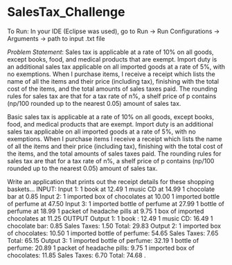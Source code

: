 # SalesTax_Challenge
To Run: In your IDE (Eclipse was used), go to Run -> Run Configurations -> Arguments -> path to input .txt file

*Problem Statement*: Sales tax is applicable at a rate of 10% on all goods, except books, food, and medical products that are exempt. Import duty is an additional sales tax applicable on all imported goods at a rate of 5%, with no exemptions. When I purchase items, I receive a receipt which lists the name of all the items and their price (including tax), finishing with the total cost of the items, and the total amounts of sales taxes paid. The rounding rules for sales tax are that for a tax rate of n%, a shelf price of p contains (np/100 rounded up to the nearest 0.05) amount of sales tax.  

Basic sales tax is applicable at a rate of 10% on all goods, except books, food, and medical products that are exempt. Import duty is an additional sales tax applicable on all imported goods at a rate of 5%, with no exemptions.  When I purchase items I receive a receipt which lists the name of all the items and their price (including tax), finishing with the total cost of the items, and the total amounts of sales taxes paid. The rounding rules for sales tax are that for a tax rate of n%, a shelf price of p contains (np/100 rounded up to the nearest 0.05) amount of sales tax. 

Write an application that prints out the receipt details for these shopping baskets...  INPUT: Input 1:  1 book at 12.49 1 music CD at 14.99 1 chocolate bar at 0.85  Input 2:  1 imported box of chocolates at 10.00 1 imported bottle of perfume at 47.50  Input 3:  1 imported bottle of perfume at 27.99 1 bottle of perfume at 18.99 1 packet of headache pills at 9.75 1 box of imported chocolates at 11.25  OUTPUT Output 1:  1 book : 12.49 1 music CD: 16.49 1 chocolate bar: 0.85 Sales Taxes: 1.50 Total: 29.83  Output 2:  1 imported box of chocolates: 10.50 1 imported bottle of perfume: 54.65 Sales Taxes: 7.65 Total: 65.15  Output 3:  1 imported bottle of perfume: 32.19 1 bottle of perfume: 20.89 1 packet of headache pills: 9.75 1 imported box of chocolates: 11.85 Sales Taxes: 6.70 Total: 74.68 .

